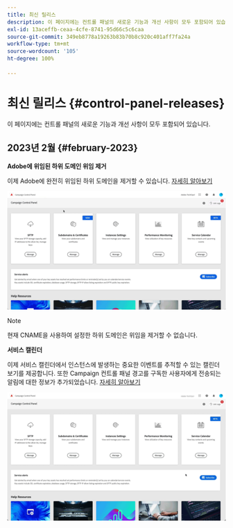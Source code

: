 ```yaml
---
title: 최신 릴리스
description: 이 페이지에는 컨트롤 패널의 새로운 기능과 개선 사항이 모두 포함되어 있습니다.
exl-id: 13aceffb-ceaa-4cfe-8741-95d66c5c6caa
source-git-commit: 349eb8778a19263b83b70b8c920c401aff7fa24a
workflow-type: tm+mt
source-wordcount: '105'
ht-degree: 100%

---
```


# 최신 릴리스 {#control-panel-releases}

이 페이지에는 컨트롤 패널의 새로운 기능과 개선 사항이 모두 포함되어 있습니다.

## 2023년 2월 {#february-2023}

**Adobe에 위임된 하위 도메인 위임 제거**

이제 Adobe에 완전히 위임된 하위 도메인을 제거할 수 있습니다. [자세히 알아보기](../subdomains-certificates/using/remove-delegated-subdomains.md)

![](assets/do-not-localize/gif-delegation.gif)

>[!NOTE]
>
>현재 CNAME을 사용하여 설정한 하위 도메인은 위임을 제거할 수 없습니다.

**서비스 캘린더**

이제 서비스 캘린더에서 인스턴스에 발생하는 중요한 이벤트를 추적할 수 있는 캘린더 보기를 제공합니다. 또한 Campaign 컨트롤 패널 경고를 구독한 사용자에게 전송되는 알림에 대한 정보가 추가되었습니다. [자세히 알아보기](../service-events/service-events.md)

![](assets/do-not-localize/gif-calendar.gif)
